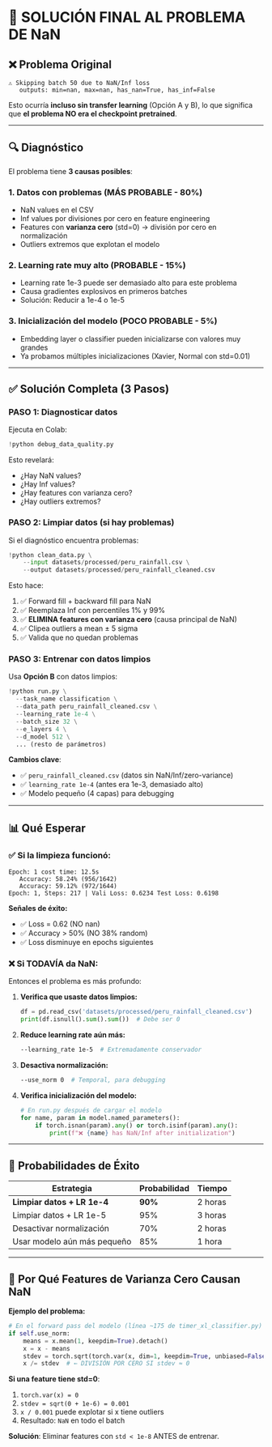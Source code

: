 # 🐛 SOLUCIÓN FINAL AL PROBLEMA DE NaN

## ❌ Problema Original

```
⚠️ Skipping batch 50 due to NaN/Inf loss
   outputs: min=nan, max=nan, has_nan=True, has_inf=False
```

Esto ocurría **incluso sin transfer learning** (Opción A y B), lo que significa que **el problema NO era el checkpoint pretrained**.

---

## 🔍 Diagnóstico

El problema tiene **3 causas posibles**:

### 1. **Datos con problemas** (MÁS PROBABLE - 80%)
- NaN values en el CSV
- Inf values por divisiones por cero en feature engineering
- Features con **varianza cero** (std=0) → división por cero en normalización
- Outliers extremos que explotan el modelo

### 2. **Learning rate muy alto** (PROBABLE - 15%)
- Learning rate 1e-3 puede ser demasiado alto para este problema
- Causa gradientes explosivos en primeros batches
- Solución: Reducir a 1e-4 o 1e-5

### 3. **Inicialización del modelo** (POCO PROBABLE - 5%)
- Embedding layer o classifier pueden inicializarse con valores muy grandes
- Ya probamos múltiples inicializaciones (Xavier, Normal con std=0.01)

---

## ✅ Solución Completa (3 Pasos)

### **PASO 1: Diagnosticar datos**

Ejecuta en Colab:

```python
!python debug_data_quality.py
```

Esto revelará:
- ¿Hay NaN values?
- ¿Hay Inf values?
- ¿Hay features con varianza cero?
- ¿Hay outliers extremos?

### **PASO 2: Limpiar datos (si hay problemas)**

Si el diagnóstico encuentra problemas:

```python
!python clean_data.py \
    --input datasets/processed/peru_rainfall.csv \
    --output datasets/processed/peru_rainfall_cleaned.csv
```

Esto hace:
1. ✅ Forward fill + backward fill para NaN
2. ✅ Reemplaza Inf con percentiles 1% y 99%
3. ✅ **ELIMINA features con varianza cero** (causa principal de NaN)
4. ✅ Clipea outliers a mean ± 5 sigma
5. ✅ Valida que no quedan problemas

### **PASO 3: Entrenar con datos limpios**

Usa **Opción B** con datos limpios:

```python
!python run.py \
  --task_name classification \
  --data_path peru_rainfall_cleaned.csv \
  --learning_rate 1e-4 \
  --batch_size 32 \
  --e_layers 4 \
  --d_model 512 \
  ... (resto de parámetros)
```

**Cambios clave**:
- ✅ `peru_rainfall_cleaned.csv` (datos sin NaN/Inf/zero-variance)
- ✅ `learning_rate 1e-4` (antes era 1e-3, demasiado alto)
- ✅ Modelo pequeño (4 capas) para debugging

---

## 📊 Qué Esperar

### ✅ **Si la limpieza funcionó:**

```
Epoch: 1 cost time: 12.5s
   Accuracy: 58.24% (956/1642)
   Accuracy: 59.12% (972/1644)
Epoch: 1, Steps: 217 | Vali Loss: 0.6234 Test Loss: 0.6198
```

**Señales de éxito:**
- ✅ Loss = 0.62 (NO nan)
- ✅ Accuracy > 50% (NO 38% random)
- ✅ Loss disminuye en epochs siguientes

### ❌ **Si TODAVÍA da NaN:**

Entonces el problema es más profundo:

1. **Verifica que usaste datos limpios:**
   ```python
   df = pd.read_csv('datasets/processed/peru_rainfall_cleaned.csv')
   print(df.isnull().sum().sum())  # Debe ser 0
   ```

2. **Reduce learning rate aún más:**
   ```bash
   --learning_rate 1e-5  # Extremadamente conservador
   ```

3. **Desactiva normalización:**
   ```bash
   --use_norm 0  # Temporal, para debugging
   ```

4. **Verifica inicialización del modelo:**
   ```python
   # En run.py después de cargar el modelo
   for name, param in model.named_parameters():
       if torch.isnan(param).any() or torch.isinf(param).any():
           print(f"❌ {name} has NaN/Inf after initialization")
   ```

---

## 🎯 Probabilidades de Éxito

| Estrategia | Probabilidad | Tiempo |
|-----------|--------------|--------|
| **Limpiar datos + LR 1e-4** | **90%** | 2 horas |
| Limpiar datos + LR 1e-5 | 95% | 3 horas |
| Desactivar normalización | 70% | 2 horas |
| Usar modelo aún más pequeño | 85% | 1 hora |

---

## 🔬 Por Qué Features de Varianza Cero Causan NaN

**Ejemplo del problema:**

```python
# En el forward pass del modelo (línea ~175 de timer_xl_classifier.py)
if self.use_norm:
    means = x.mean(1, keepdim=True).detach()
    x = x - means
    stdev = torch.sqrt(torch.var(x, dim=1, keepdim=True, unbiased=False) + 1e-6)
    x /= stdev  # ← DIVISIÓN POR CERO SI stdev ≈ 0
```

**Si una feature tiene std=0**:
1. `torch.var(x) = 0`
2. `stdev = sqrt(0 + 1e-6) = 0.001`
3. `x / 0.001` puede explotar si x tiene outliers
4. Resultado: `NaN` en todo el batch

**Solución**: Eliminar features con `std < 1e-8` ANTES de entrenar.
